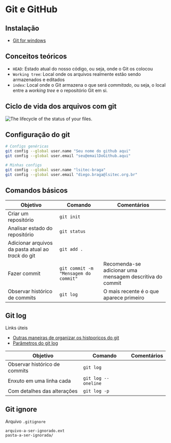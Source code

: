 # Git e GitHub

## Instalação

- [Git for windows](https://git-scm.com/)

## Conceitos teóricos

-   `HEAD`: Estado atual do nosso código, ou seja, onde o Git os colocou
-   `Working tree`: Local onde os arquivos realmente estão sendo armazenados e editados
-   `index`: Local onde o Git armazena o que será  _commitado_, ou seja, o local entre a  _working tree_  e o repositório Git em si.

## Ciclo de vida dos arquivos com git

![The lifecycle of the status of your files.](https://git-scm.com/book/en/v2/images/lifecycle.png)

## Configuração do git

```bash
# Configs genéricas
git config --global user.name "Seu nome do github aqui"
git config --global user.email "seu@emailDoGithub.aqui"

# Minhas configs
git config --global user.name "lsitec-braga"
git config --global user.email "diego.braga@lsitec.org.br"
```

## Comandos básicos

Objetivo|Comando|Comentários
-|-|-
Criar um repositório|`git init`|
Analisar estado do repositório|`git status`|
Adicionar arquivos da pasta atual ao *track* do git|`git add .`|
Fazer commit|`git commit -m "Mensagem do commit"`|Recomenda-se adicionar uma mensagem descritiva do commit|
Observar histórico de commits|`git log`|O mais recente é o que aparece primeiro

## Git log

Links úteis

- [Outras maneiras de organizar os histporicos do git](https://devhints.io/git-log)
- [Parâmetros do git log](https://devhints.io/git-log-format)

Objetivo|Comando|Comentários
-|-|-
Observar histórico de commits|`git log`|
Enxuto em uma linha cada|`git log --oneline`|
Com detalhes das alterações|`git log -p`

## Git ignore

Arquivo `.gitignore`

```
arquivo-a-ser-ignorado.ext
pasta-a-ser-ignorada/
```
<!--stackedit_data:
eyJoaXN0b3J5IjpbLTY2NzUzNzM0Nyw3ODkxNTQ5ODcsLTE5Nz
g3NTI5MzQsLTE4MDE2MzAwMzIsOTYzMjU2ODI5LC0xOTQxNDk1
NzMzLC04NTI4MTY4NjksMjA3NDI1ODg1OSwyMDg1MzY4Nzg5XX
0=
-->